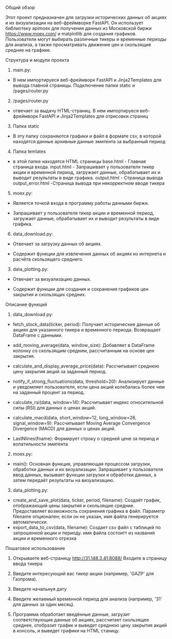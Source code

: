Общий обзор

Этот проект предназначен для загрузки исторических данных об акциях и их визуализации на веб-фреймворке FastAPI. Он использует библиотеку apimoex для получения данных из Московской биржи https://www.moex.com/  и matplotlib для создания графиков.  Пользователи могут выбирать различные тикеры и временные периоды для анализа, а также просматривать движение цен и скользящие средние на графике.

Структура и модули проекта

1.   main.py:
- В нем импортируеся веб-фреймворк FastAPI и Jinja2Templates для вывода  главной страницы.
Подключение папки static и /pages/router.py

2.   /pages/router.py 
- отвечает за выдачу HTML-страниц. В нем импортируеся веб-фреймворк FastAPI и Jinja2Templates для отрисовки страниц

 
3.   Папка static 
- В эту папку сохраняются графики и файл в формате csv, в которой находятся данные архивные данные эмитента за выбранный период

4.   Папка temlates 
- в этой папке находятся HTML страницы
   base.html - Главная страница входа.
   input.html - Запрашивает у пользователя тикер акции и временной период, загружает данные, обрабатывает их и выводит результаты в виде графика.
   output.html - Страница вывода
   output_error.html -Страница вывода при некорректном вводе тикера

5. moex.py:

- Является точкой входа в программу работы данными биржи.

- Запрашивает у пользователя тикер акции и временной период, загружает данные, обрабатывает их и выводит результаты в виде графика.


6. data_download.py:

- Отвечает за загрузку данных об акциях.

- Содержит функции для извлечения данных об акциях из интернета и расчёта скользящего среднего.


3. data_plotting.py:

- Отвечает за визуализацию данных.

- Содержит функции для создания и сохранения графиков цен закрытия и скользящих средних.



Описание функций



1. data_download.py:

- fetch_stock_data(ticker, period): Получает исторические данные об акциях для указанного тикера и временного периода. Возвращает DataFrame с данными.

- add_moving_average(data, window_size): Добавляет в DataFrame колонку со скользящим средним, рассчитанным на основе цен закрытия.

- calculate_and_display_average_price(data): Рассчитывает среднюю цену закрытия акций за заданный период.

- notify_if_strong_fluctuations(data, threshold=20): Анализирует данные и уведомляет пользователя, если цена акций колебалась более чем на заданный процент за период.

- calculate_rsi(data, window=14): Рассчитывает индекс относительной силы (RSI) для данных о ценах акций.

- calculate_macd(data, short_window=12, long_window=26, signal_window=9):  Рассчитывает Moving Average Convergence Divergence (MACD) для данных о ценах акций.

- LastNlines(fname):   Формирует строку о средней цене за период и волатильности эмитента


2. moex.py:

- main(): Основная функция, управляющая процессом загрузки, обработки данных и их визуализации. 
Запрашивает у пользователя ввод данных, вызывает функции загрузки и обработки данных, а затем передаёт результаты на визуализацию.



3. data_plotting.py:

- create_and_save_plot(data, ticker, period, filename): Создаёт график, отображающий цены закрытия и скользящие средние. Предоставляет возможность сохранения графика в файл. Параметр filename опционален; если он не указан, имя файла генерируется автоматически.
- export_data_to_csv(data, filename): Cоздает csv файл с таблицей по запрошенной акции и периоду. имя файла состоитт из названия акции и временного отрезка


Пошаговое использование

1. Открываете веб-страницу http://31.148.3.41:8088/ Входите в страницу ввода тикера

2. Введите интересующий вас тикер акции (например, 'GAZP' для Газпрома).

3. Введите начальнуя дату 

4. Введите желаемый временной период для анализа (например, '31' для данных за один месяц).

5. Программа обработает введённые данные, загрузит соответствующие данные об акциях, рассчитает скользящее среднее, отобразит график и выведет среднюю цену закрытия акций в консоль, 
и выведет графики на HTML станицу. 
